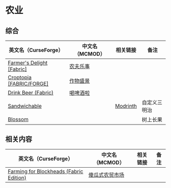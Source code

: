 # 农业

## 综合

| 英文名（CurseForge）                                                                             | 中文名（MCMOD）                                  | 相关链接                                              | 备注         |
| ------------------------------------------------------------------------------------------------ | ------------------------------------------------ | ----------------------------------------------------- | ------------ |
| [Farmer's Delight [Fabric]](https://www.curseforge.com/minecraft/mc-mods/farmers-delight-fabric) | [农夫乐事](https://www.mcmod.cn/class/2820.html) |                                                       |              |
| [Croptopia [FABRIC/FORGE]](https://www.curseforge.com/minecraft/mc-mods/croptopia-fabric)        | [作物盛景](https://www.mcmod.cn/class/4225.html) |                                                       |              |
| [Drink Beer (Fabric)](https://www.curseforge.com/minecraft/mc-mods/drink-beer-fabric)            | [喝啤酒啦](https://www.mcmod.cn/class/4585.html) |                                                       |              |
| [Sandwichable](https://www.curseforge.com/minecraft/mc-mods/sandwichable)                        |                                                  | [Modrinth](https://www.modrinth.com/mod/sandwichable) | 自定义三明治 |
| [Blossom](https://www.curseforge.com/minecraft/mc-mods/blossom)                                  |                                                  |                                                       | 树上长果     |

## 相关内容

| 英文名（CurseForge）                                                                                                  | 中文名（MCMOD）                                        | 相关链接 | 备注 |
| --------------------------------------------------------------------------------------------------------------------- | ------------------------------------------------------ | -------- | ---- |
| [Farming for Blockheads (Fabric Edition)](https://www.curseforge.com/minecraft/mc-mods/farming-for-blockheads-fabric) | [傻瓜式农贸市场](https://www.mcmod.cn/class/2057.html) |          |      |
